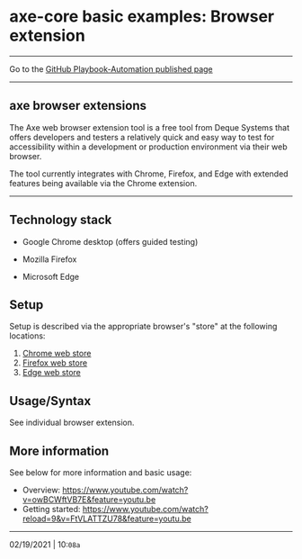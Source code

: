 # axe-core basic examples: Browser extension

---

Go to the [GitHub Playbook-Automation published page](https://section508coordinators.github.io/Dev-Automation/)

---

## axe browser extensions

The Axe web browser extension tool is a free tool from Deque Systems that offers developers and testers a relatively quick and easy way to test for accessibility within a development or production environment via their web browser.

The tool currently integrates with Chrome, Firefox, and Edge with extended features being available via the Chrome extension.

---

## Technology stack

- Google Chrome desktop (offers guided testing)

- Mozilla Firefox

- Microsoft Edge

  

## Setup

Setup is described via the appropriate browser's "store" at the following locations:

1. [Chrome web store](https://chrome.google.com/webstore/detail/axe-web-accessibility-tes/lhdoppojpmngadmnindnejefpokejbdd?hl=en-US)
2. [Firefox web store](https://addons.mozilla.org/en-US/firefox/addon/axe-devtools/)
3. [Edge web store](https://microsoftedge.microsoft.com/addons/detail/axe-web-accessibility-t/kcenlimkmjjkdfcaleembgmldmnnlfkn)

## Usage/Syntax

See individual browser extension.

## More information

See below for more information and basic usage:

- Overview: https://www.youtube.com/watch?v=owBCWftVB7E&feature=youtu.be
- Getting started: https://www.youtube.com/watch?reload=9&v=FtVLATTZU78&feature=youtu.be 

---

02/19/2021 | 10:`08a`
